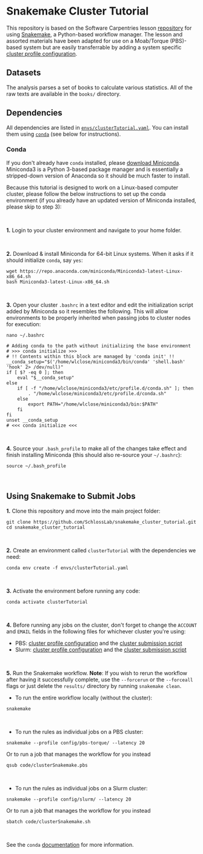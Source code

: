 # Snakemake Cluster Tutorial

This repository is based on the Software Carpentries lesson [repository](https://hpc-carpentry.github.io/hpc-python/17-cluster/) for using [Snakemake](https://snakemake.readthedocs.io/en/stable/index.html), a Python-based workflow manager. The lesson and assorted materials have been adapted for use on a Moab/Torque (PBS)-based system but are easily transferrable by adding a system specific [cluster profile configuration](config/pbs-torque/config.yaml).

## Datasets

The analysis parses a set of books to calculate various statistics. All of the raw texts are available in the `books/` directory.

## Dependencies

All dependencies are listed in [`envs/clusterTutorial.yaml`](envs/clusterTutorial.yaml). You can install them using [`conda`](https://docs.conda.io/projects/conda/en/latest/index.html) (see below for instructions).

### Conda

If you don't already have `conda` installed, please [download Miniconda](https://docs.conda.io/en/latest/miniconda.html). Miniconda3 is a Python 3-based package manager and is essentially a stripped-down version of Anaconda so it should be much faster to install.

Because this tutorial is designed to work on a Linux-based computer cluster, please follow the below instructions to set up the conda environment (if you already have an updated version of Miniconda installed, please skip to step 3):

<br /> 

**1.** Login to your cluster environment and navigate to your home folder.

<br /> 

**2.** Download & install Miniconda for 64-bit Linux systems. When it asks if it should initialize `conda`, say `yes`:
```
wget https://repo.anaconda.com/miniconda/Miniconda3-latest-Linux-x86_64.sh
bash Miniconda3-latest-Linux-x86_64.sh
```

<br /> 

**3.** Open your cluster `.bashrc` in a text editor and edit the initialization script added by Miniconda so it resembles the following. This will allow environments to be properly inherited when passing jobs to cluster nodes for execution:
```
nano ~/.bashrc
```
```
# Adding conda to the path without initializing the base environment
# >>> conda initialize >>>
# !! Contents within this block are managed by 'conda init' !!
__conda_setup="$('/home/wlclose/miniconda3/bin/conda' 'shell.bash' 'hook' 2> /dev/null)"
if [ $? -eq 0 ]; then
    eval "$__conda_setup"
else
    if [ -f "/home/wlclose/miniconda3/etc/profile.d/conda.sh" ]; then
        . "/home/wlclose/miniconda3/etc/profile.d/conda.sh"
    else
        export PATH="/home/wlclose/miniconda3/bin:$PATH"
    fi
fi
unset __conda_setup
# <<< conda initialize <<<
```

<br /> 

**4.** Source your `.bash_profile` to make all of the changes take effect and finish installing Miniconda (this should also re-source your `~/.bashrc`):
```
source ~/.bash_profile
```

<br />

## Using Snakemake to Submit Jobs

**1.** Clone this repository and move into the main project folder:
```
git clone https://github.com/SchlossLab/snakemake_cluster_tutorial.git
cd snakemake_cluster_tutorial
```

<br /> 

**2.** Create an environment called `clusterTutorial` with the dependencies we need:
```
conda env create -f envs/clusterTutorial.yaml
```

<br /> 

**3.** Activate the environment before running any code:
```
conda activate clusterTutorial
```

<br /> 

**4.** Before running any jobs on the cluster, don't forget to change the `ACCOUNT` and `EMAIL` fields in the following files for whichever cluster you're using:
* PBS: [cluster profile configuration](config/pbs-torque/cluster.yaml) and the [cluster submission script](code/clusterSnakemake.pbs)
* Slurm: [cluster profile configuration](config/slurm/cluster.yaml) and the [cluster submission script](code/clusterSnakemake.sh)

<br /> 

**5.** Run the Snakemake workflow. **Note**: If you wish to rerun the workflow after having it successfully complete, use the `--forcerun` or the `--forceall` flags or just delete the `results/` directory by running `snakemake clean`.
* To run the entire workflow locally (without the cluster):
```
snakemake
```

<br /> 

* To run the rules as individual jobs on a PBS cluster:
```
snakemake --profile config/pbs-torque/ --latency 20
```
Or to run a job that manages the workflow for you instead
```
qsub code/clusterSnakemake.pbs
```

<br /> 

* To run the rules as individual jobs on a Slurm cluster:
```
snakemake --profile config/slurm/ --latency 20
```
Or to run a job that manages the workflow for you instead
```
sbatch code/clusterSnakemake.sh
```

<br /> 

See the `conda` [documentation](https://docs.conda.io/projects/conda/en/latest/user-guide/index.html) for more information.
